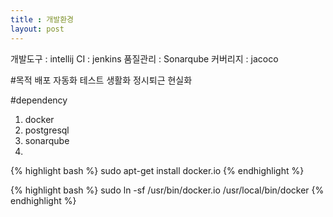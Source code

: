 ```yaml
---
title : 개발환경
layout: post
---
```

개발도구 : intellij
CI : jenkins
품질관리 : Sonarqube
커버리지 : jacoco

#목적
배포 자동화
테스트 생활화
정시퇴근 현실화

#dependency
1. docker
2. postgresql
3. sonarqube
4.


{% highlight bash %}
sudo apt-get install docker.io
{% endhighlight %}

{% highlight bash %}
sudo ln -sf /usr/bin/docker.io /usr/local/bin/docker
{% endhighlight %}
